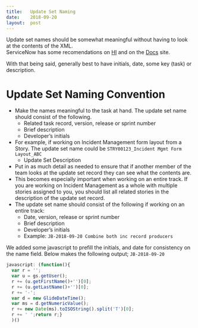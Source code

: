 ```yaml
---
title:   Update Set Naming
date:    2018-09-20
layout:  post
---
```

Update set names should be somewhat meaningful without having to look at the contents of the XML.  
ServiceNow has some recomendations on [HI](https://hi.service-now.com/kb_view.do?sysparm_article=KB0552854) and on the [Docs](https://docs.servicenow.com/bundle/kingston-application-development/page/build/system-update-sets/reference/get-started-update-sets.html) site.

With that being said, generally best to have initials, date, some key (task) or description.

<!--more-->

# Update Set Naming Convention

* Make the names meaningful to the task at hand. The update set name should consist of the following.
  * Related task record, version, release or sprint number
  * Brief description
  * Developer’s initials
* For example, if working on Incident Management form layout from a Story. The update set name could be `STRY00123_Incident Mgmt Form Layout_ABC`
  * Update Set Description
* Put in as much detail as needed to ensure that if another member of the team looks at the update set record they can see what the contents are.
* This becomes especially important when working on an entire track. If you are working on Incident Management as a whole with multiple stories assigned to you, you should list all related stories in the description of the update set record.
* The update set name should consist of the following if working on an entire track:
  * Date, version, release or sprint number
  * Brief description
  * Developer’s initials
  * Example: `JB-2018-09-20 Combine both inc record producers`

We added some javascript to prefill the initials, and date for consistency on the name field.  Below makes the following output;
`JB-2018-09-20 `

```js
javascript: (function(){
  var r = '';
  var u = gs.getUser();
  r += (u.getFirstName()+'')[0];
  r += (u.getLastName()+'')[0];
  r += '-';
  var d = new GlideDateTime();
  var ms = d.getNumericValue();
  r += new Date(ms).toISOString().split('T')[0];
  r += ' ';return r;}
  )()
```